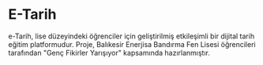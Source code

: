 # E-Tarih
e-Tarih, lise düzeyindeki öğrenciler için geliştirilmiş etkileşimli bir dijital tarih eğitim platformudur. Proje, Balıkesir Enerjisa Bandırma Fen Lisesi öğrencileri tarafından "Genç Fikirler Yarışıyor" kapsamında hazırlanmıştır.
